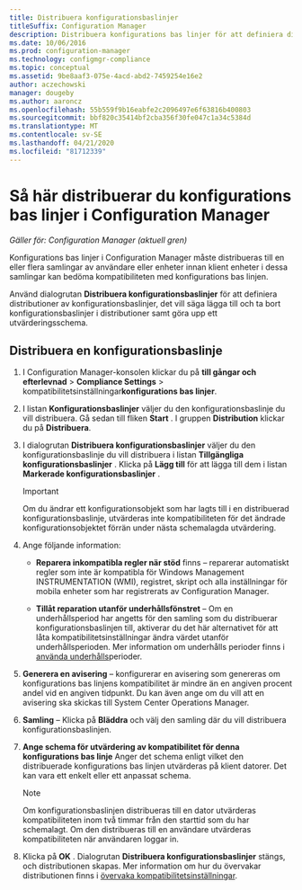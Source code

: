 ```yaml
---
title: Distribuera konfigurationsbaslinjer
titleSuffix: Configuration Manager
description: Distribuera konfigurations bas linjer för att definiera distributioner av konfigurations bas linjer och lägga till eller ta bort konfigurations bas linjer från distributioner.
ms.date: 10/06/2016
ms.prod: configuration-manager
ms.technology: configmgr-compliance
ms.topic: conceptual
ms.assetid: 9be8aaf3-075e-4acd-abd2-7459254e16e2
author: aczechowski
manager: dougeby
ms.author: aaroncz
ms.openlocfilehash: 55b559f9b16eabfe2c2096497e6f63816b400803
ms.sourcegitcommit: bbf820c35414bf2cba356f30fe047c1a34c5384d
ms.translationtype: MT
ms.contentlocale: sv-SE
ms.lasthandoff: 04/21/2020
ms.locfileid: "81712339"
---
```

# <a name="how-to-deploy-configuration-baselines-in-configuration-manager"></a>Så här distribuerar du konfigurations bas linjer i Configuration Manager

*Gäller för: Configuration Manager (aktuell gren)*

Konfigurations bas linjer i Configuration Manager måste distribueras till en eller flera samlingar av användare eller enheter innan klient enheter i dessa samlingar kan bedöma kompatibiliteten med konfigurations bas linjen.  

Använd dialogrutan **Distribuera konfigurationsbaslinjer** för att definiera distributioner av konfigurationsbaslinjer, det vill säga lägga till och ta bort konfigurationsbaslinjer i distributioner samt göra upp ett utvärderingsschema.  

## <a name="deploy-a-configuration-baseline"></a>Distribuera en konfigurationsbaslinje  

1.  I Configuration Manager-konsolen klickar du på **till gångar och efterlevnad** > **Compliance Settings** > kompatibilitetsinställningar**konfigurations bas linjer**.  

3.  I listan **Konfigurationsbaslinjer** väljer du den konfigurationsbaslinje du vill distribuera. Gå sedan till fliken **Start** . I gruppen **Distribution** klickar du på **Distribuera**.  

4.  I dialogrutan **Distribuera konfigurationsbaslinjer** väljer du den konfigurationsbaslinje du vill distribuera i listan **Tillgängliga konfigurationsbaslinjer** . Klicka på **Lägg till** för att lägga till dem i listan **Markerade konfigurationsbaslinjer** .  

    > [!IMPORTANT]  
    >  Om du ändrar ett konfigurationsobjekt som har lagts till i en distribuerad konfigurationsbaslinje, utvärderas inte kompatibiliteten för det ändrade konfigurationsobjektet förrän under nästa schemalagda utvärdering.  

5.  Ange följande information:  

    -   **Reparera inkompatibla regler när stöd** finns – reparerar automatiskt regler som inte är kompatibla för Windows Management INSTRUMENTATION (WMI), registret, skript och alla inställningar för mobila enheter som har registrerats av Configuration Manager.  

    -   **Tillåt reparation utanför underhållsfönstret** – Om en underhållsperiod har angetts för den samling som du distribuerar konfigurationsbaslinjen till, aktiverar du det här alternativet för att låta kompatibilitetsinställningar ändra värdet utanför underhållsperioden. Mer information om underhålls perioder finns i [använda underhålls](../../core/clients/manage/collections/use-maintenance-windows.md)perioder.  

6.  **Generera en avisering** – konfigurerar en avisering som genereras om konfigurations bas linjens kompatibilitet är mindre än en angiven procent andel vid en angiven tidpunkt. Du kan även ange om du vill att en avisering ska skickas till System Center Operations Manager.  

7.  **Samling** – Klicka på **Bläddra** och välj den samling där du vill distribuera konfigurationsbaslinjen.  

8.  **Ange schema för utvärdering av kompatibilitet för denna konfigurations bas linje** Anger det schema enligt vilket den distribuerade konfigurations bas linjen utvärderas på klient datorer. Det kan vara ett enkelt eller ett anpassat schema.  

    > [!NOTE]  
    >  Om konfigurationsbaslinjen distribueras till en dator utvärderas kompatibiliteten inom två timmar från den starttid som du har schemalagt. Om den distribueras till en användare utvärderas kompatibiliteten när användaren loggar in.  

9. Klicka på **OK** . Dialogrutan **Distribuera konfigurationsbaslinjer** stängs, och distributionen skapas. Mer information om hur du övervakar distributionen finns i [övervaka kompatibilitetsinställningar](monitor-compliance-settings.md).  
